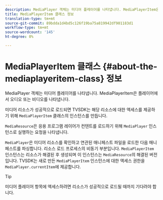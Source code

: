```yaml
---
description: MediaPlayer 객체는 미디어 플레이어를 나타냅니다. MediaPlayerItem은 플레이어에서 오디오 또는 비디오를 나타냅니다.
title: MediaPlayerItem 클래스 정보
translation-type: tm+mt
source-git-commit: 89bdda1d4bd5c126f19ba75a819942df901183d1
workflow-type: tm+mt
source-wordcount: '145'
ht-degree: 0%

---
```



# MediaPlayerItem 클래스 {#about-the-mediaplayeritem-class} 정보

MediaPlayer 객체는 미디어 플레이어를 나타냅니다. MediaPlayerItem은 플레이어에서 오디오 또는 비디오를 나타냅니다.

<!--<a id="section_01BC89E5C5A94D0A95EF9D29FBCE758A"></a>-->

미디어 리소스가 성공적으로 로드되면 TVSDK는 해당 리소스에 대한 액세스를 제공하기 위해 `MediaPlayerItem` 클래스의 인스턴스를 만듭니다.

`MediaResource`은 응용 프로그램 레이어가 컨텐트를 로드하기 위해 `MediaPlayer` 인스턴스로 실행하는 요청을 나타냅니다.

`MediaPlayer`은 미디어 리소스를 확인하고 연관된 매니페스트 파일을 로드한 다음 매니페스트를 파싱합니다. 리소스 로드 프로세스의 비동기 부분입니다. `MediaPlayerItem` 인스턴스는 리소스가 해결된 후 생성되며 이 인스턴스는 `MediaResource`의 해결된 버전입니다. TVSDK는 새로 만든 `MediaPlayerItem` 인스턴스에 대한 액세스 권한을 `MediaPlayer.currentItem`에 제공합니다.

>[!TIP]
>
>미디어 플레이어 항목에 액세스하려면 리소스가 성공적으로 로드될 때까지 기다려야 합니다.

